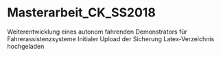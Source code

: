 # Masterarbeit_CK_SS2018
Weiterentwicklung eines autonom fahrenden Demonstrators für Fahrerassistenzsysteme
Initialer Upload der Sicherung
Latex-Verzeichnis hochgeladen
